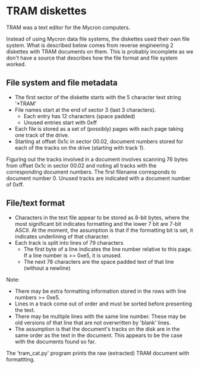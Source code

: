 TRAM diskettes
===============

TRAM was a text editor for the Mycron computers.

Instead of using Mycron data file systems, the diskettes used their
own file system. What is described below comes from reverse
engineering 2 diskettes with TRAM documents on them. This is probably
incomplete as we don't have a source that describes how the file
format and file system worked.

File system and file metadata
----------------

- The first sector of the diskette starts with the 5 character text
  string '*TRAM'
- File names start at the end of sector 3 (last 3 characters).
  - Each entry has 12 characters (space padded)
  - Unused entries start with 0xff
- Each file is stored as a set of (possibly) pages with each page
  taking one track of the drive.
- Starting at offset 0x1c in sector 00.02, document numbers stored for
  each of the tracks on the drive (starting with track 1).

Figuring out the tracks involved in a document involves scanning 76
bytes from offset 0x1c in sector 00.02 and noting all tracks with the
corresponding document numbers.  The first filename corresponds to
document number 0. Unused tracks are indicated with a document number
of 0xff.


File/text format
----------------

- Characters in the text file appear to be stored as 8-bit bytes,
  where the most significant bit indicates formatting and the lower 7
  bit are 7-bit ASCII. At the moment, the assumption is that if
  the formatting bit is set, it indicates underlining of that character.
- Each track is split into lines of 79 characters
  - The first byte of a line indicates the line number relative to this page.
    If a line number is >= 0xe5, it is unused.
  - The next 78 characters are the space padded text of that line (without a newline)


Note:
- There may be extra formatting information stored in the rows with line numbers >= 0xe5.
- Lines in a track come out of order and must be sorted before
  presenting the text.
- There may be multiple lines with the same line number. These may be
  old versions of that line that are not overwritten by 'blank' lines.
- The assumption is that the document's tracks on the disk are in the
  same order as the text in the document. This appears to be the case with
  the documents found so far.


The 'tram_cat.py' program prints the raw (extracted) TRAM document
with formattting.


